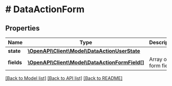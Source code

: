 # # DataActionForm

## Properties

Name | Type | Description | Notes
------------ | ------------- | ------------- | -------------
**state** | [**\OpenAPI\Client\Model\DataActionUserState**](DataActionUserState.md) |  | [optional]
**fields** | [**\OpenAPI\Client\Model\DataActionFormField[]**](DataActionFormField.md) | Array of form fields. | [optional] [readonly]

[[Back to Model list]](../../README.md#models) [[Back to API list]](../../README.md#endpoints) [[Back to README]](../../README.md)
